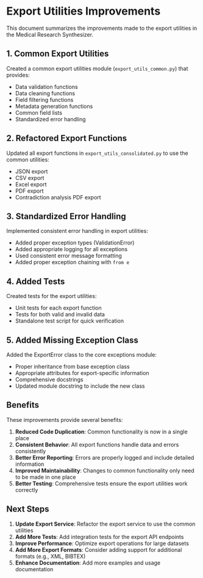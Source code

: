 # Export Utilities Improvements

This document summarizes the improvements made to the export utilities in the Medical Research Synthesizer.

## 1. Common Export Utilities

Created a common export utilities module (`export_utils_common.py`) that provides:

- Data validation functions
- Data cleaning functions
- Field filtering functions
- Metadata generation functions
- Common field lists
- Standardized error handling

## 2. Refactored Export Functions

Updated all export functions in `export_utils_consolidated.py` to use the common utilities:

- JSON export
- CSV export
- Excel export
- PDF export
- Contradiction analysis PDF export

## 3. Standardized Error Handling

Implemented consistent error handling in export utilities:

- Added proper exception types (ValidationError)
- Added appropriate logging for all exceptions
- Used consistent error message formatting
- Added proper exception chaining with `from e`

## 4. Added Tests

Created tests for the export utilities:

- Unit tests for each export function
- Tests for both valid and invalid data
- Standalone test script for quick verification

## 5. Added Missing Exception Class

Added the ExportError class to the core exceptions module:

- Proper inheritance from base exception class
- Appropriate attributes for export-specific information
- Comprehensive docstrings
- Updated module docstring to include the new class

## Benefits

These improvements provide several benefits:

1. **Reduced Code Duplication**: Common functionality is now in a single place
2. **Consistent Behavior**: All export functions handle data and errors consistently
3. **Better Error Reporting**: Errors are properly logged and include detailed information
4. **Improved Maintainability**: Changes to common functionality only need to be made in one place
5. **Better Testing**: Comprehensive tests ensure the export utilities work correctly

## Next Steps

1. **Update Export Service**: Refactor the export service to use the common utilities
2. **Add More Tests**: Add integration tests for the export API endpoints
3. **Improve Performance**: Optimize export operations for large datasets
4. **Add More Export Formats**: Consider adding support for additional formats (e.g., XML, BIBTEX)
5. **Enhance Documentation**: Add more examples and usage documentation
